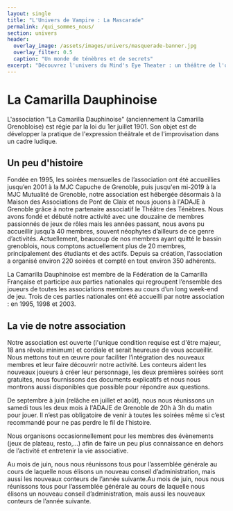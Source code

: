 ```yaml
---
layout: single
title: "L'Univers de Vampire : La Mascarade"
permalink: /qui_sommes_nous/
section: univers
header:
  overlay_image: /assets/images/univers/masquerade-banner.jpg
  overlay_filter: 0.5
  caption: "Un monde de ténèbres et de secrets"
excerpt: "Découvrez l'univers du Mind's Eye Theater : un théâtre de l'ombre où vampires, intrigues et puissances occultes se disputent la survie et la domination."
---
```


# La Camarilla Dauphinoise
L'association "La Camarilla Dauphinoise" (anciennement la Camarilla Grenobloise) est régie par la loi du 1er juillet 1901. Son objet est de développer la pratique de l'expression théâtrale et de l'improvisation dans un cadre ludique.


## Un peu d'histoire

Fondée en 1995, les soirées mensuelles de l’association ont été accueillies jusqu’en 2001 à la MJC Capuche de Grenoble, puis jusqu'en mi-2019 à la MJC Mutualité de Grenoble, notre association est hébergée désormais à la Maison des Associations de Pont de Claix et nous jouons à l'ADAJE à Grenoble grâce à notre partenaire associatif le Théâtre des Ténèbres. Nous avons fondé et débuté notre activité avec une douzaine de membres passionnés de jeux de rôles mais les années passant, nous avons pu accueillir jusqu’à 40 membres, souvent néophytes d’ailleurs de ce genre d’activités. Actuellement, beaucoup de nos membres ayant quitté le bassin grenoblois, nous comptons actuellement plus de 20 membres, principalement des étudiants et des actifs. Depuis sa création, l’association a organisé environ 220 soirées et compté en tout environ 350 adhérents.

La Camarilla Dauphinoise est membre de la Fédération de la Camarilla Française et participe aux parties nationales qui regroupent l’ensemble des joueurs de toutes les associations membres au cours d’un long week-end de jeu. Trois de ces parties nationales ont été accueilli par notre association : en 1995, 1998 et 2003.


## La vie de notre association

Notre association est ouverte (l'unique condition requise est d'être majeur, 18 ans révolu minimum) et cordiale et serait heureuse de vous accueillir. Nous mettons tout en œuvre pour faciliter l’intégration des nouveaux membres et leur faire découvrir notre activité. Les conteurs aident les nouveaux joueurs à créer leur personnage, les deux premières soirées sont gratuites, nous fournissons des documents explicatifs et nous nous montrons aussi disponibles que possible pour répondre aux questions.

De septembre à juin (relâche en juillet et août), nous nous réunissons un samedi tous les deux mois à l'ADAJE de Grenoble de 20h à 3h du matin pour jouer. Il n’est pas obligatoire de venir à toutes les soirées même si c’est recommandé pour ne pas perdre le fil de l’histoire.

Nous organisons occasionnellement pour les membres des évènements (jeux de plateau, resto,...) afin de faire un peu plus connaissance en dehors de l’activité et entretenir la vie associative.

Au mois de juin, nous nous réunissons tous pour l’assemblée générale au cours de laquelle nous élisons un nouveau conseil d’administration, mais aussi les nouveaux conteurs de l’année suivante.Au mois de juin, nous nous réunissons tous pour l’assemblée générale au cours de laquelle nous élisons un nouveau conseil d’administration, mais aussi les nouveaux conteurs de l’année suivante.
